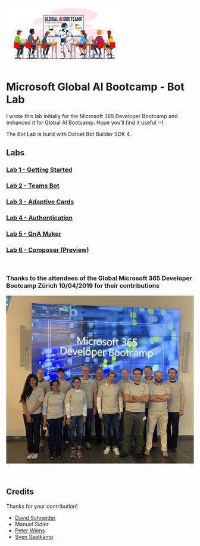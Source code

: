 ![Logo Bootcamp](./docs/images/global-ai-logo.jfif)

# Microsoft Global AI Bootcamp - Bot Lab

I wrote this lab initially for the Microsoft 365 Developer Bootcamp and enhanced it for Global AI Bootcamp. Hope you'll find it useful :-)

The Bot Lab is build with Dotnet Bot Builder SDK 4. 
## Labs
### [Lab 1 - Getting Started](./docs/bot-lab-1.md)
### [Lab 2 - Teams Bot](./docs/bot-lab-2.md)
### [Lab 3 - Adaptive Cards](./docs/bot-lab-3.md)
### [Lab 4 - Authentication](./docs/bot-lab-4.md)
### [Lab 5 - QnA Maker](./docs/bot-lab-5.md)
### [Lab 6 - Composer (Preview)](./docs/bot-lab-6.md)

<br>


### Thanks to the attendees of the Global Microsoft 365 Developer Bootcamp Zürich 10/04/2019 for their contributions
![Picture of the bootcamp in Zürich](./docs/images/Microsoft365-bootcamp-2019-zurich.png)

<br/>

## Credits
Thanks for your contribution!
- [David Schneider](https://github.com/fiddi)
- Manuel Sidler
- [Peter Wiens](https://github.com/peterwiens)
- [Sven Saatkamp](https://github.com/svaenn)
